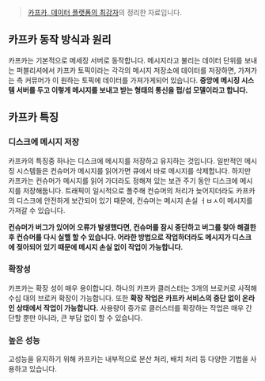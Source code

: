 > [카프카, 데이터 플랫폼의 최강자](http://www.yes24.com/Product/Goods/59789254)의 정리한 자료입니다.

## 카프카 동작 방식과 원리
카프카는 기본적으로 메세징 서버로 동작합니다. 메시지라고 불리는 데이터 단위를 보내는 퍼블리셔에서 카프카 토픽이라는 각각의 메시지 저장소에 데이터를 저장하면, 가져가는 측 커뮤머가 이 원하는 토픽에 데이터를 가져가게되어 있습니다. **중앙에 메시징 시스템 서버를 두고 이렇게 메시지를 보내고 받는 형태의 통신을 펍/섭 모델이라고 합니다.**


## 카프카 특징

### 디스크에 메시지 저장
카프카의 특징중 하나는 디스크에 메시지를 저장하고 유지하는 것입니다. 일반적인 메시징 시스템들은 컨슈머가 메시지를 읽어가면 큐에서 바로 메시지를 삭제합니다. 하지만 카프카는 컨슈머가 메시지를 읽어 가더라도 정해져 있는 보관 주기 동안 디스크에 메시지를 저장해둡니다. 트래픽이 일시적으로 폴주해 컨슈머의 처리가 늦어지더라도 카프카의 디스크에 안전하게 보간되어 있기 때문에, 컨슈머는 메시지 손실 ㅓㅂㅅ이 메시지를 가져갈 수 있습니다.

**컨슈머가 버그가 있어어 오류가 발생했다면, 컨슈머를 잠시 중단하고 버그를 찾아 해결한 후 컨슈머를 다시 실핼 할 수 있습니다. 어라한 방법으로 작업하더라도 메시지가 디스크에 젖아되어 있기 때문에 메시지 손실 없이 작업이 가능합니다.**

### 확장성
카프카는 확장 성이 매우 용이합니다. 하나의 카프카 클러스터는 3개의 브로커로 사적해 수십 대의 브로커 확장이 가능합니다. 또한 **확장 작업은 카프카 서비스의 중단 없이 온라인 상태에서 작업이 가능합니다.** 사용량이 증가로 클러스터를 확장하는 작업은 매우 간단할 뿐만 아니라, 큰 부담 없이 할 수 있습니다.

### 높은 성능
고성능을 유지하기 위해 카프카는 내부적으로 분산 처리, 배치 처리 등 다양한 기법을 사용하고 있습니다.